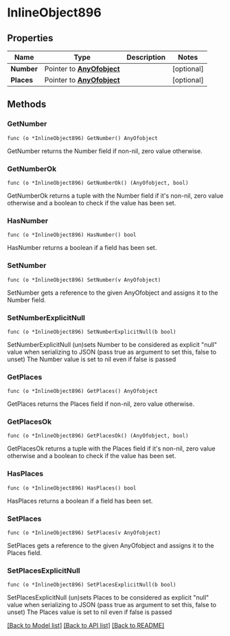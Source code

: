 # InlineObject896

## Properties

Name | Type | Description | Notes
------------ | ------------- | ------------- | -------------
**Number** | Pointer to [**AnyOfobject**](anyOf&lt;object&gt;.md) |  | [optional] 
**Places** | Pointer to [**AnyOfobject**](anyOf&lt;object&gt;.md) |  | [optional] 

## Methods

### GetNumber

`func (o *InlineObject896) GetNumber() AnyOfobject`

GetNumber returns the Number field if non-nil, zero value otherwise.

### GetNumberOk

`func (o *InlineObject896) GetNumberOk() (AnyOfobject, bool)`

GetNumberOk returns a tuple with the Number field if it's non-nil, zero value otherwise
and a boolean to check if the value has been set.

### HasNumber

`func (o *InlineObject896) HasNumber() bool`

HasNumber returns a boolean if a field has been set.

### SetNumber

`func (o *InlineObject896) SetNumber(v AnyOfobject)`

SetNumber gets a reference to the given AnyOfobject and assigns it to the Number field.

### SetNumberExplicitNull

`func (o *InlineObject896) SetNumberExplicitNull(b bool)`

SetNumberExplicitNull (un)sets Number to be considered as explicit "null" value
when serializing to JSON (pass true as argument to set this, false to unset)
The Number value is set to nil even if false is passed
### GetPlaces

`func (o *InlineObject896) GetPlaces() AnyOfobject`

GetPlaces returns the Places field if non-nil, zero value otherwise.

### GetPlacesOk

`func (o *InlineObject896) GetPlacesOk() (AnyOfobject, bool)`

GetPlacesOk returns a tuple with the Places field if it's non-nil, zero value otherwise
and a boolean to check if the value has been set.

### HasPlaces

`func (o *InlineObject896) HasPlaces() bool`

HasPlaces returns a boolean if a field has been set.

### SetPlaces

`func (o *InlineObject896) SetPlaces(v AnyOfobject)`

SetPlaces gets a reference to the given AnyOfobject and assigns it to the Places field.

### SetPlacesExplicitNull

`func (o *InlineObject896) SetPlacesExplicitNull(b bool)`

SetPlacesExplicitNull (un)sets Places to be considered as explicit "null" value
when serializing to JSON (pass true as argument to set this, false to unset)
The Places value is set to nil even if false is passed

[[Back to Model list]](../README.md#documentation-for-models) [[Back to API list]](../README.md#documentation-for-api-endpoints) [[Back to README]](../README.md)


